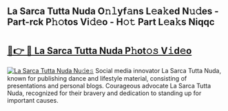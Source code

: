 ## La Sarca Tutta Nuda O𝚗𝚕yf𝚊ns L𝚎a𝚔ed N𝚞𝚍es - Part-rck P𝚑𝚘tos Vi𝚍𝚎o - H𝚘𝚝 Part L𝚎a𝚔s Niqqc

# <h2><a href="http://kfc5uzr.oniu.top/?m=La+Sarca+Tutta+Nuda">🔗👉 🔴 La Sarca Tutta Nuda P𝚑ot𝚘𝚜 V𝚒d𝚎o</a></h2>

[![La Sarca Tutta Nuda Nu𝚍e𝚜](https://i.imgur.com/0qMVB7G.gif)](http://kfc5uzr.oniu.top/?m=La+Sarca+Tutta+Nuda)
Social media innovator La Sarca Tutta Nuda, known for publishing dance and lifestyle material, consisting of presentations and personal blogs. Courageous advocate La Sarca Tutta Nuda, recognized for their bravery and dedication to standing up for important causes.  
